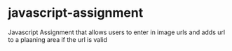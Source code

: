 # javascript-assignment
Javascript Assignment that allows users to enter in image urls and adds url to a plaaning area if the url is valid
